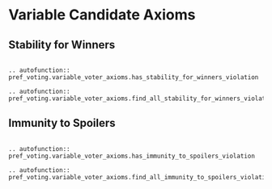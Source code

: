 Variable Candidate Axioms
==========


## Stability for Winners

```{eval-rst}

.. autofunction:: pref_voting.variable_voter_axioms.has_stability_for_winners_violation

.. autofunction:: pref_voting.variable_voter_axioms.find_all_stability_for_winners_violations

```

## Immunity to Spoilers

```{eval-rst}

.. autofunction:: pref_voting.variable_voter_axioms.has_immunity_to_spoilers_violation

.. autofunction:: pref_voting.variable_voter_axioms.find_all_immunity_to_spoilers_violations

```

